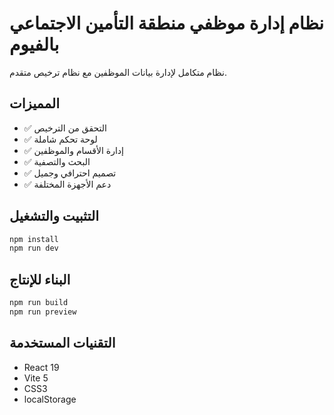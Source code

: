 # نظام إدارة موظفي منطقة التأمين الاجتماعي بالفيوم

نظام متكامل لإدارة بيانات الموظفين مع نظام ترخيص متقدم.

## المميزات

- ✅ التحقق من الترخيص
- ✅ لوحة تحكم شاملة
- ✅ إدارة الأقسام والموظفين
- ✅ البحث والتصفية
- ✅ تصميم احترافي وجميل
- ✅ دعم الأجهزة المختلفة

## التثبيت والتشغيل

```bash
npm install
npm run dev
```

## البناء للإنتاج

```bash
npm run build
npm run preview
```

## التقنيات المستخدمة

- React 19
- Vite 5
- CSS3
- localStorage
